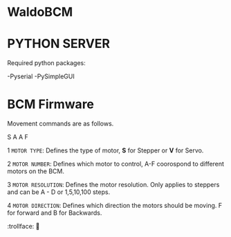 # WaldoBCM
# PYTHON SERVER


Required python packages:

-Pyserial
-PySimpleGUI



# BCM Firmware

Movement commands are as follows.

S A A F

1 `MOTOR TYPE`: Defines the type of motor,  __S__ for Stepper or __V__ for Servo.

2 `MOTOR NUMBER`: Defines which motor to control, A-F coorospond to different motors on the BCM.

3 `MOTOR RESOLUTION`: Defines the motor resolution.  Only applies to steppers and can be A - D or 1,5,10,100 steps.

4 `MOTOR DIRECTION`: Defines which direction the motors should be moving.  F for forward and B for Backwards.


:trollface: 🍆
